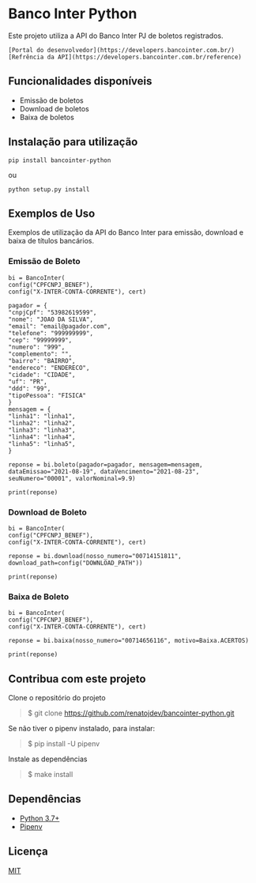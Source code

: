 #  Banco Inter Python
Este projeto utiliza a API do Banco Inter PJ de boletos registrados.

    [Portal do desenvolvedor](https://developers.bancointer.com.br/)
    [Refrência da API](https://developers.bancointer.com.br/reference)

##  Funcionalidades disponíveis
* Emissão de boletos
* Download de boletos
* Baixa de boletos

##  Instalação para utilização

```pip install bancointer-python```

ou

```python setup.py install```

##  Exemplos de Uso
Exemplos de utilização da API do Banco Inter para emissão, download e baixa de títulos bancários.

###  Emissão de Boleto
```
bi = BancoInter(
config("CPFCNPJ_BENEF"),
config("X-INTER-CONTA-CORRENTE"), cert)

pagador = {
"cnpjCpf": "53982619599",
"nome": "JOAO DA SILVA",
"email": "email@pagador.com",
"telefone": "999999999",
"cep": "99999999",
"numero": "999",
"complemento": "",
"bairro": "BAIRRO",
"endereco": "ENDERECO",
"cidade": "CIDADE",
"uf": "PR",
"ddd": "99",
"tipoPessoa": "FISICA"
}
mensagem = {
"linha1": "linha1",
"linha2": "linha2",
"linha3": "linha3",
"linha4": "linha4",
"linha5": "linha5",
}

reponse = bi.boleto(pagador=pagador, mensagem=mensagem, dataEmissao="2021-08-19", dataVencimento="2021-08-23", seuNumero="00001", valorNominal=9.9)

print(reponse)
```
### Download de Boleto
```
bi = BancoInter(
config("CPFCNPJ_BENEF"),
config("X-INTER-CONTA-CORRENTE"), cert)

reponse = bi.download(nosso_numero="00714151811", download_path=config("DOWNLOAD_PATH"))

print(reponse)
```
### Baixa de Boleto
```
bi = BancoInter(
config("CPFCNPJ_BENEF"),
config("X-INTER-CONTA-CORRENTE"), cert)

reponse = bi.baixa(nosso_numero="00714656116", motivo=Baixa.ACERTOS)

print(reponse)
```
## Contribua com este projeto
Clone o repositório do projeto
> $ git clone https://github.com/renatojdev/bancointer-python.git

Se não tiver o pipenv instalado, para instalar:
> $ pip install -U pipenv

Instale as dependências
> $ make install


## Dependências

- [Python 3.7+](https://www.python.org/downloads/release/python-374/)
- [Pipenv](https://github.com/kennethreitz/pipenv)

## Licença

[MIT](http://en.wikipedia.org/wiki/MIT_License)